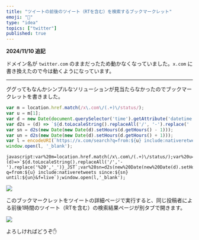 ```yaml
---
title: "ツイートの前後のツイート（RTを含む）を検索するブックマークレット"
emoji: "🎻"
type: "idea"
topics: ["twitter"]
published: true
---
```


**2024/11/10 追記**

ドメイン名が `twitter.com` のままだったため動かなくなっていました。`x.com` に書き換えたので今は動くようになっています。

---

ググってもなんかシンプルなソリューションが見当たらなかったのでブックマークレットを書きました。

```js
var m = location.href.match(/x\.com\/(.+)\/status/);
var u = m[1];
var d = new Date(document.querySelector('time').getAttribute('datetime'));
var d2s = (d) => `${d.toLocaleString().replaceAll('/', '-').replace(' ', '_')}_JST`;
var sn = d2s(new Date(new Date(d).setHours(d.getHours() - 1)));
var un = d2s(new Date(new Date(d).setHours(d.getHours() + 1)));
var l = encodeURI(`https://x.com/search?q=from:${u} include:nativeretweets since:${sn} until:${un}&f=live`);
window.open(l, '_blank');
```

```
javascript:var%20m=location.href.match(/x\.com\/(.+)\/status/);var%20u=m[1];var%20d=new%20Date(document.querySelector('time').getAttribute('datetime'));var%20d2s=(d)=>`${d.toLocaleString().replaceAll('/','-').replace('%20','_')}_JST`;var%20sn=d2s(new%20Date(new%20Date(d).setHours(d.getHours()-1)));var%20un=d2s(new%20Date(new%20Date(d).setHours(d.getHours()+1)));var%20l=encodeURI(`https://x.com/search?q=from:${u} include:nativeretweets since:${sn} until:${un}&f=live`);window.open(l,'_blank');
```

![](https://tva1.sinaimg.cn/large/008vxvgGgy1h7aan3pmrfj30ty0uodhe.jpg)

このブックマークレットをツイートの詳細ページで実行すると、同じ投稿者による前後1時間のツイート（RTを含む）の検索結果ページが別タブで開きます。

![](https://img.esa.io/uploads/production/attachments/15064/2022/10/19/77821/5be85b50-4761-48d2-b609-caaa99ebb090.gif)

よろしければどうぞ✋

